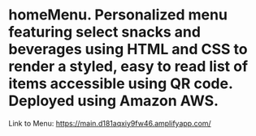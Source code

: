 # homeMenu. Personalized menu featuring select snacks and beverages using HTML and CSS to render a styled, easy to read list of items accessible using QR code. Deployed using Amazon AWS. 

Link to Menu: https://main.d181aqxiy9fw46.amplifyapp.com/
